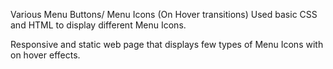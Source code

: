 Various Menu Buttons/ Menu Icons (On Hover transitions)
Used basic CSS and HTML to display different Menu Icons.

Responsive and static web page that displays few types of Menu Icons with on hover effects.
